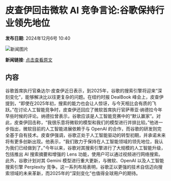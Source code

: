 # 皮查伊回击微软 AI 竞争言论:谷歌保持行业领先地位

**发布日期**: 2024年12月6号 10:40

![新闻图片](https://pic.chinaz.com/picmap/201811151621143997_47.jpg)

**新闻链接**: [点击查看原文](https://www.aibase.com/zh/news/13743)

## 内容

谷歌首席执行官桑达尔·皮查伊近日表示，到2025年，谷歌的搜索引擎将迎来“深刻变化”，能够解决比以往更复杂的问题。在纽约时报 DealBook 峰会上，皮查伊提到，“即使在2025年初，搜索的能力也会让人惊讶，与今天相比会有质的飞跃。”在讨论人工智能竞争时，皮查伊还回应了微软首席执行官萨蒂亚·纳德拉今年早些时候的评论。纳德拉曾表示，谷歌应该是人工智能竞赛中的“默认赢家”。对此，皮查伊回击称，“我很乐意将微软的模型和我们的模型进行并排比较。”他进一步指出，微软目前的人工智能进展依赖于与 OpenAI 的合作，而谷歌的研发则完全基于自有技术。皮查伊强调，谷歌正处于人工智能驱动的转型初期，并承诺未来将有更多创新出现。他表示，“我们致力于保持在人工智能领域的领先地位，我认为我们已经做到了。”今年以来，谷歌对其搜索引擎进行了大规模的人工智能升级，包括推出 AI 搜索摘要和增强的 Lens 功能，使用户可以通过视频进行网络搜索。此外，谷歌计划对其 Gemini 模型进行重大更新，与微软、OpenAI 以及人工智能搜索引擎 Perplexity 竞争。这一系列布局表明，谷歌正以更强的技术自信迈向搜索领域的未来革新，而2025年的“深刻变化”也值得全球用户的期待。
